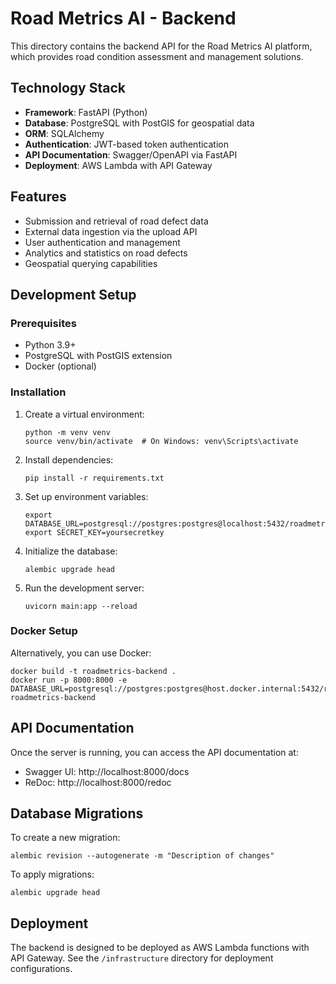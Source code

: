 # Road Metrics AI - Backend

This directory contains the backend API for the Road Metrics AI platform, which provides road condition assessment and management solutions.

## Technology Stack

- **Framework**: FastAPI (Python)
- **Database**: PostgreSQL with PostGIS for geospatial data
- **ORM**: SQLAlchemy
- **Authentication**: JWT-based token authentication
- **API Documentation**: Swagger/OpenAPI via FastAPI
- **Deployment**: AWS Lambda with API Gateway

## Features

- Submission and retrieval of road defect data
- External data ingestion via the upload API
- User authentication and management
- Analytics and statistics on road defects
- Geospatial querying capabilities

## Development Setup

### Prerequisites

- Python 3.9+
- PostgreSQL with PostGIS extension
- Docker (optional)

### Installation

1. Create a virtual environment:
   ```
   python -m venv venv
   source venv/bin/activate  # On Windows: venv\Scripts\activate
   ```

2. Install dependencies:
   ```
   pip install -r requirements.txt
   ```

3. Set up environment variables:
   ```
   export DATABASE_URL=postgresql://postgres:postgres@localhost:5432/roadmetrics
   export SECRET_KEY=yoursecretkey
   ```

4. Initialize the database:
   ```
   alembic upgrade head
   ```

5. Run the development server:
   ```
   uvicorn main:app --reload
   ```

### Docker Setup

Alternatively, you can use Docker:

```
docker build -t roadmetrics-backend .
docker run -p 8000:8000 -e DATABASE_URL=postgresql://postgres:postgres@host.docker.internal:5432/roadmetrics roadmetrics-backend
```

## API Documentation

Once the server is running, you can access the API documentation at:

- Swagger UI: http://localhost:8000/docs
- ReDoc: http://localhost:8000/redoc

## Database Migrations

To create a new migration:

```
alembic revision --autogenerate -m "Description of changes"
```

To apply migrations:

```
alembic upgrade head
```

## Deployment

The backend is designed to be deployed as AWS Lambda functions with API Gateway. See the `/infrastructure` directory for deployment configurations. 